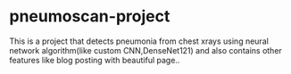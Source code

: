 # pneumoscan-project
This is a project that detects pneumonia from chest xrays using neural network algorithm(like custom CNN,DenseNet121) and also contains other features like blog posting with beautiful page..

